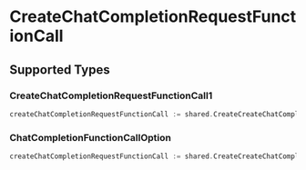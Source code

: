 # CreateChatCompletionRequestFunctionCall


## Supported Types

### CreateChatCompletionRequestFunctionCall1

```go
createChatCompletionRequestFunctionCall := shared.CreateCreateChatCompletionRequestFunctionCallCreateChatCompletionRequestFunctionCall1(shared.CreateChatCompletionRequestFunctionCall1{/* values here */})
```

### ChatCompletionFunctionCallOption

```go
createChatCompletionRequestFunctionCall := shared.CreateCreateChatCompletionRequestFunctionCallChatCompletionFunctionCallOption(shared.ChatCompletionFunctionCallOption{/* values here */})
```

